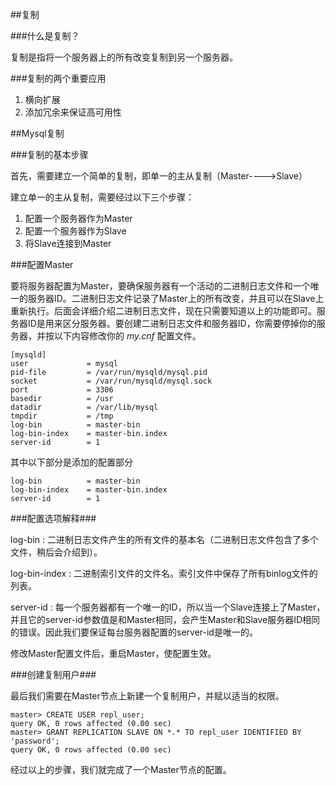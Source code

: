 ##复制

###什么是复制？

复制是指将一个服务器上的所有改变复制到另一个服务器。

###复制的两个重要应用

1. 横向扩展
2. 添加冗余来保证高可用性


##Mysql复制

###复制的基本步骤

首先，需要建立一个简单的复制，即单一的主从复制（Master---->Slave）

建立单一的主从复制，需要经过以下三个步骤：

1. 配置一个服务器作为Master
2. 配置一个服务器作为Slave  
3. 将Slave连接到Master

###配置Master

要将服务器配置为Master，要确保服务器有一个活动的二进制日志文件和一个唯一的服务器ID。二进制日志文件记录了Master上的所有改变，并且可以在Slave上重新执行。后面会详细介绍二进制日志文件，现在只需要知道以上的功能即可。服务器ID是用来区分服务器。要创建二进制日志文件和服务器ID，你需要停掉你的服务器，并按以下内容修改你的 *my.cnf* 配置文件。

```
[mysqld]
user             = mysql
pid-file         = /var/run/mysqld/mysql.pid
socket           = /var/run/mysqld/mysql.sock
port             = 3306
basedir          = /usr
datadir          = /var/lib/mysql
tmpdir           = /tmp
log-bin          = master-bin
log-bin-index    = master-bin.index
server-id        = 1
```
其中以下部分是添加的配置部分

```
log-bin          = master-bin
log-bin-index    = master-bin.index
server-id        = 1
```

###配置选项解释###

log-bin
: 二进制日志文件产生的所有文件的基本名（二进制日志文件包含了多个文件，稍后会介绍到）。

log-bin-index
: 二进制索引文件的文件名。索引文件中保存了所有binlog文件的列表。

server-id
: 每一个服务器都有一个唯一的ID，所以当一个Slave连接上了Master，并且它的server-id参数值是和Master相同，会产生Master和Slave服务器ID相同的错误。因此我们要保证每台服务器配置的server-id是唯一的。

修改Master配置文件后，重启Master，使配置生效。

###创建复制用户###

最后我们需要在Master节点上新建一个复制用户，并赋以适当的权限。

```
master> CREATE USER repl_user;
query OK, 0 rows affected (0.00 sec)
master> GRANT REPLICATION SLAVE ON *.* TO repl_user IDENTIFIED BY 'password';
query OK, 0 rows affected (0.00 sec)
```

经过以上的步骤，我们就完成了一个Master节点的配置。
